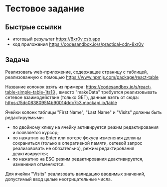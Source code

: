 # Тестовое задание
## Быстрые ссылки
  - итоговый результат https://8xr0v.csb.app  
  - код приложения https://codesandbox.io/s/practical-cdn-8xr0v

## Задача
Реализовать web-приложение, содержащее страницу с таблицей, реализованную с помощью 
https://www.npmjs.com/package/react-table

Название колонок взять из примера: https://codesandbox.io/s/react-table-simple-table-1ts13 , вместо "makeData" требуется
реализовывать сетевое взаимодействие (только GET), данные взять от сюда: https://5dc0838095f4b90014ddc7c3.mockapi.io/table

Ячейки колонк таблицы "First Name", "Last Name" и "Visits" должны быть редактируемыми:
  - по двойному клику на ячейку активируется режим редактирования и появляется курсор;
  - по нажатию на Enter или потере фокуса изменения должны сохраниться (только в оперативной памяти, 
  сетевой запрос реализововать не обязательно), режим редактирования деактивируется;
  - по нажатию на ESC режим редактирования деактивируется, изменения отменяются.
  
Для ячейки "Visits" реализовать валидацию вводимых значений, допустимый ввод целые неотрицательные числа.
  
